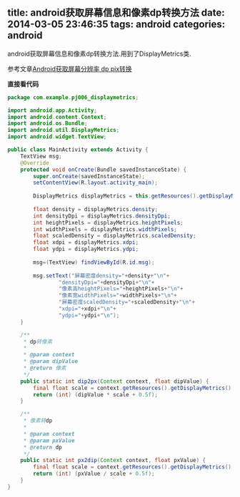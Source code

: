 title: android获取屏幕信息和像素dp转换方法
date: 2014-03-05 23:46:35
tags: android
categories: android
---

<!--head-->

android获取屏幕信息和像素dp转换方法.用到了DisplayMetrics类.

参考文章[Android获取屏幕分辨率 dp pix转换](http://blog.csdn.net/stonesharp/article/details/7997852)

**直接看代码**

<!--more-->

<!--body-->

``` java
package com.example.pj006_displaymetrics;

import android.app.Activity;
import android.content.Context;
import android.os.Bundle;
import android.util.DisplayMetrics;
import android.widget.TextView;

public class MainActivity extends Activity {
	TextView msg;
	@Override
	protected void onCreate(Bundle savedInstanceState) {
		super.onCreate(savedInstanceState);
		setContentView(R.layout.activity_main);
		
		DisplayMetrics displayMetrics = this.getResources().getDisplayMetrics();
		
		float density = displayMetrics.density;
		int densityDpi = displayMetrics.densityDpi;
		int heightPixels = displayMetrics.heightPixels;
		int widthPixels = displayMetrics.widthPixels;
		float scaledDensity = displayMetrics.scaledDensity;
		float xdpi = displayMetrics.xdpi;
		float ydpi = displayMetrics.ydpi;
		
		msg=(TextView) findViewById(R.id.msg);
		
		msg.setText("屏幕密度density="+density+"\n"+
				"densityDpi="+densityDpi+"\n"+
				"像素高heightPixels="+heightPixels+"\n"+
				"像素宽widthPixels="+widthPixels+"\n"+
				"屏幕密度scaledDensity="+scaledDensity+"\n"+
				"xdpi="+xdpi+"\n"+
				"ydpi="+ydpi+"\n");
	}

	/**
	 * dp转像素
	 * 
	 * @param context
	 * @param dipValue
	 * @return 像素
	 */
	public static int dip2px(Context context, float dipValue) {
		final float scale = context.getResources().getDisplayMetrics().density;
		return (int) (dipValue * scale + 0.5f);
	}

	/**
	 * 像素转dp
	 * 
	 * @param context
	 * @param pxValue
	 * @return dp
	 */
	public static int px2dip(Context context, float pxValue) {
		final float scale = context.getResources().getDisplayMetrics().density;
		return (int) (pxValue / scale + 0.5f);
	}
}
```
